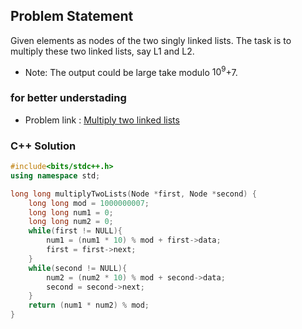 ## Problem Statement

Given elements as nodes of the two singly linked lists. The task is to multiply these two linked lists, say L1 and L2.

- Note: The output could be large take modulo $10^9$+7.
### for better understading
- Problem link : [Multiply two linked lists]()

### C++ Solution

```cpp
#include<bits/stdc++.h>
using namespace std;

long long multiplyTwoLists(Node *first, Node *second) {
    long long mod = 1000000007;
    long long num1 = 0;
    long long num2 = 0;
    while(first != NULL){
        num1 = (num1 * 10) % mod + first->data;
        first = first->next;
    }
    while(second != NULL){
        num2 = (num2 * 10) % mod + second->data;
        second = second->next;
    }
    return (num1 * num2) % mod;
}
```